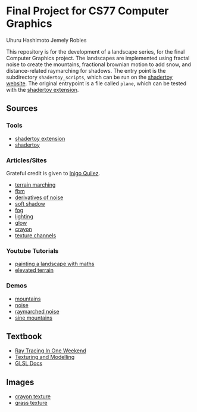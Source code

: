 # Final Project for CS77 Computer Graphics

Uhuru Hashimoto
Jemely Robles

This repository is for the development of a landscape series, for the final Computer Graphics project. The landscapes are implemented using fractal noise to create the mountains, fractional brownian motion to add snow, and distance-related raymarching for shadows. The entry point is the subdirectory `shadertoy_scripts`, which can be run on the [shadertoy website](shadertoy.com/). The original entrypoint is a file called `plane`, which can be tested with the [shadertoy extension](https://github.com/stevensona/shader-toy/blob/master/package.json).

## Sources

### Tools
- [shadertoy extension](https://github.com/stevensona/shader-toy/blob/master/package.json)
- [shadertoy](https://www.shadertoy.com/)

### Articles/Sites
Grateful credit is given to [Inigo Quilez](https://iquilezles.org/).
- [terrain marching](https://iquilezles.org/articles/terrainmarching/)
- [fbm](https://iquilezles.org/articles/fbm/)
- [derivatives of noise](https://iquilezles.org/articles/morenoise/)
- [soft shadow](https://iquilezles.org/articles/rmshadows)
- [fog](https://iquilezles.org/articles/fog)
- [lighting](https://iquilezles.org/articles/outdoorslighting)
- [glow](https://inspirnathan.com/posts/65-glow-shader-in-shadertoy/)
- [crayon](https://thebookofshaders.com/11/)
- [texture channels](https://inspirnathan.com/posts/62-shadertoy-tutorial-part-15/)

### Youtube Tutorials
- [painting a landscape with maths](https://www.youtube.com/watch?v=BFld4EBO2RE)
- [elevated terrain](https://youtu.be/tIaiRM0YLuA)

### Demos
- [mountains](https://www.shadertoy.com/view/MdX3Rr)
- [noise](https://www.shadertoy.com/view/Msf3WH)
- [raymarched noise](https://www.shadertoy.com/view/ltjSRD)
- [sine mountains](https://www.shadertoy.com/view/4lKcDD)


## Textbook
- [Ray Tracing In One Weekend](https://raytracing.github.io/books/RayTracingInOneWeekend.html)
- [Texturing and Modelling](http://elibrary.lt/resursai/Leidiniai/Litfund/Lithfund_leidiniai/IT/Texturing.and.Modeling.-.A.Procedural.Approach.3rd.edition.eBook-LRN.pdf)
- [GLSL Docs](https://registry.khronos.org/OpenGL/specs/gl/GLSLangSpec.4.60.pdf)

## Images
- [crayon texture](https://stock.adobe.com/images/abstract-hand-drawn-pencil-hatching-on-white-background-closeup/300715366)
- [grass texture](https://polyhaven.com/a/leafy_grass)
